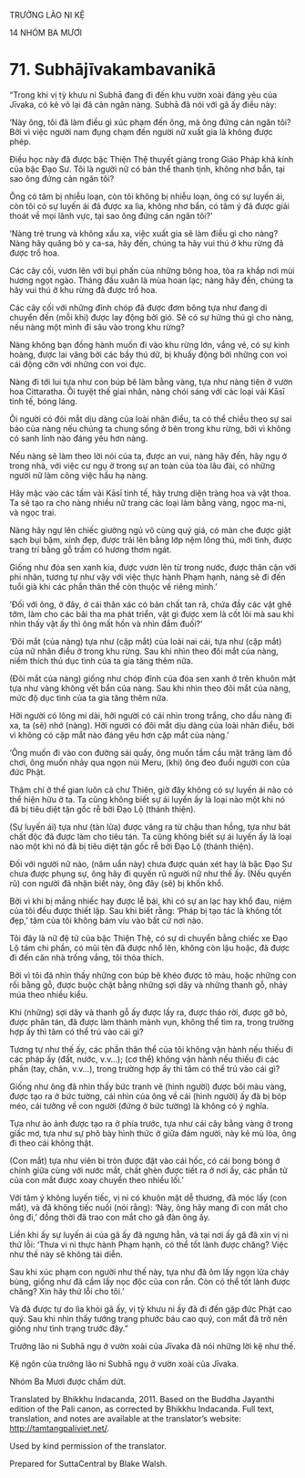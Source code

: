 TRƯỞNG LÃO NI KỆ

14 NHÓM BA MƯƠI

# 71\. Subhājīva­kam­ba­vanikā­

“Trong khi vị tỳ khưu ni Subhā đang đi đến khu vườn xoài đáng yêu của Jīvaka, có kẻ vô lại đã cản ngăn nàng. Subhā đã nói với gã ấy điều này:

‘Này ông, tôi đã làm điều gì xúc phạm đến ông, mà ông đứng cản ngăn tôi? Bởi vì việc người nam đụng chạm đến người nữ xuất gia là không được phép.

Điều học này đã được bậc Thiện Thệ thuyết giảng trong Giáo Pháp khả kính của bậc Đạo Sư. Tôi là người nữ có bản thể thanh tịnh, không nhơ bẩn, tại sao ông đứng cản ngăn tôi?

Ông có tâm bị nhiễu loạn, còn tôi không bị nhiễu loạn, ông có sự luyến ái, còn tôi có sự luyến ái đã được xa lìa, không nhơ bẩn, có tâm ý đã được giải thoát về mọi lãnh vực, tại sao ông đứng cản ngăn tôi?’

‘Nàng trẻ trung và không xấu xa, việc xuất gia sẽ làm điều gì cho nàng? Nàng hãy quăng bỏ y ca-sa, hãy đến, chúng ta hãy vui thú ở khu rừng đã được trổ hoa.

Các cây cối, vươn lên với bụi phấn của những bông hoa, tỏa ra khắp nơi mùi hương ngọt ngào. Tháng đầu xuân là mùa hoan lạc; nàng hãy đến, chúng ta hãy vui thú ở khu rừng đã được trổ hoa.

Các cây cối với những đỉnh chóp đã được đơm bông tựa như đang di chuyển đến (mỗi khi) được lay động bởi gió. Sẽ có sự hứng thú gì cho nàng, nếu nàng một mình đi sâu vào trong khu rừng?

Nàng không bạn đồng hành muốn đi vào khu rừng lớn, vắng vẻ, có sự kinh hoàng, được lai vãng bởi các bầy thú dữ, bị khuấy động bởi những con voi cái động cỡn với những con voi đực.

Nàng đi tới lui tựa như con búp bê làm bằng vàng, tựa như nàng tiên ở vườn hoa Cittaratha. Ôi tuyệt thế giai nhân, nàng chói sáng với các loại vải Kāsī tinh tế, bóng láng.

Ôi người có đôi mắt dịu dàng của loài nhân điểu, ta có thể chiều theo sự sai bảo của nàng nếu chúng ta chung sống ở bên trong khu rừng, bởi vì không có sanh linh nào đáng yêu hơn nàng.

Nếu nàng sẽ làm theo lời nói của ta, được an vui, nàng hãy đến, hãy ngụ ở trong nhà, với việc cư ngụ ở trong sự an toàn của tòa lâu đài, có những người nữ làm công việc hầu hạ nàng.

Hãy mặc vào các tấm vải Kāsī tinh tế, hãy trưng diện tràng hoa và vật thoa. Ta sẽ tạo ra cho nàng nhiều nữ trang các loại làm bằng vàng, ngọc ma-ni, và ngọc trai.

Nàng hãy ngự lên chiếc giường ngủ vô cùng quý giá, có màn che được giặt sạch bụi bặm, xinh đẹp, được trải lên bằng lớp nệm lông thú, mới tinh, được trang trí bằng gỗ trầm có hương thơm ngát.

Giống như đóa sen xanh kia, được vươn lên từ trong nước, được thân cận với phi nhân, tương tự như vậy với việc thực hành Phạm hạnh, nàng sẽ đi đến tuổi già khi các phần thân thể còn thuộc về riêng mình.’

‘Đối với ông, ở đây, ở cái thân xác có bản chất tan rã, chứa đầy các vật ghê tởm, làm cho các bãi tha ma phát triển, vật gì được xem là cốt lõi mà sau khi nhìn thấy vật ấy thì ông mất hồn và nhìn đắm đuối?’

‘Đôi mắt (của nàng) tựa như (cặp mắt) của loài nai cái, tựa như (cặp mắt) của nữ nhân điểu ở trong khu rừng. Sau khi nhìn theo đôi mắt của nàng, niềm thích thú dục tình của ta gia tăng thêm nữa.

(Đôi mắt của nàng) giống như chóp đỉnh của đóa sen xanh ở trên khuôn mặt tựa như vàng không vết bẩn của nàng. Sau khi nhìn theo đôi mắt của nàng, mức độ dục tình của ta gia tăng thêm nữa.

Hỡi người có lông mi dài, hỡi người có cái nhìn trong trắng, cho dầu nàng đi xa, ta (sẽ) nhớ (nàng). Hỡi người có đôi mắt dịu dàng của loài nhân điểu, bởi vì không có cặp mắt nào đáng yêu hơn cặp mắt của nàng.’

‘Ông muốn đi vào con đường sái quấy, ông muốn tầm cầu mặt trăng làm đồ chơi, ông muốn nhảy qua ngọn núi Meru, (khi) ông đeo đuổi người con của đức Phật.

Thậm chí ở thế gian luôn cả chư Thiên, giờ đây không có sự luyến ái nào có thể hiện hữu ở ta. Ta cũng không biết sự ái luyến ấy là loại nào một khi nó đã bị tiêu diệt tận gốc rễ bởi Đạo Lộ (thánh thiện).

(Sự luyến ái) tựa như (tàn lửa) được văng ra từ chậu than hồng, tựa như bát chất độc đã được làm cho tiêu tán. Ta cũng không biết sự ái luyến ấy là loại nào một khi nó đã bị tiêu diệt tận gốc rễ bởi Đạo Lộ (thánh thiện).

Đối với người nữ nào, (năm uẩn này) chưa được quán xét hay là bậc Đạo Sư chưa được phụng sự, ông hãy đi quyến rũ người nữ như thế ấy. (Nếu quyến rũ) con người đã nhận biết này, ông đây (sẽ) bị khốn khổ.

Bởi vì khi bị mắng nhiếc hay được lễ bái, khi có sự an lạc hay khổ đau, niệm của tôi đều được thiết lập. Sau khi biết rằng: ‘Pháp bị tạo tác là không tốt đẹp,’ tâm của tôi không bám víu vào bất cứ nơi nào.

Tôi đây là nữ đệ tử của bậc Thiện Thệ, có sự di chuyển bằng chiếc xe Đạo Lộ tám chi phần, có mũi tên đã được nhổ lên, không còn lậu hoặc, đã được đi đến căn nhà trống vắng, tôi thỏa thích.

Bởi vì tôi đã nhìn thấy những con búp bê khéo được tô màu, hoặc những con rối bằng gỗ, được buộc chặt bằng những sợi dây và những thanh gỗ, nhảy múa theo nhiều kiểu.

Khi (những) sợi dây và thanh gỗ ấy được lấy ra, được tháo rời, được gỡ bỏ, được phân tán, đã được làm thành mảnh vụn, không thể tìm ra, trong trường hợp ấy thì tâm có thể trú vào cái gì?

Tương tự như thế ấy, các phần thân thể của tôi không vận hành nếu thiếu đi các pháp ấy (đất, nước, v.v…); (cơ thể) không vận hành nếu thiếu đi các phần (tay, chân, v.v…), trong trường hợp ấy thì tâm có thể trú vào cái gì?

Giống như ông đã nhìn thấy bức tranh vẽ (hình người) được bôi màu vàng, được tạo ra ở bức tường, cái nhìn của ông về cái (hình người) ấy đã bị bóp méo, cái tưởng về con người (đứng ở bức tường) là không có ý nghĩa.

Tựa như ảo ảnh được tạo ra ở phía trước, tựa như cái cây bằng vàng ở trong giấc mơ, tựa như sự phô bày hình thức ở giữa đám người, này kẻ mù lòa, ông đi theo cái không thật.

(Con mắt) tựa như viên bi tròn được đặt vào cái hốc, có cái bong bóng ở chính giữa cùng với nước mắt, chất ghèn được tiết ra ở nơi ấy, các phần tử của con mắt được xoay chuyển theo nhiều lối.’

Với tâm ý không luyến tiếc, vị ni có khuôn mặt dễ thương, đã móc lấy (con mắt), và đã không tiếc nuối (nói rằng): ‘Này, ông hãy mang đi con mắt cho ông đi,’ đồng thời đã trao con mắt cho gã đàn ông ấy.

Liền khi ấy sự luyến ái của gã ấy đã ngưng hẳn, và tại nơi ấy gã đã xin vị ni thứ lỗi: ‘Thưa vi ni thực hành Phạm hạnh, có thể tốt lành được chăng? Việc như thế này sẽ không tái diễn.

Sau khi xúc phạm con người như thế này, tựa như đã ôm lấy ngọn lửa cháy bùng, giống như đã cầm lấy nọc độc của con rắn. Còn có thể tốt lành được chăng? Xin hãy thứ lỗi cho tôi.’

Và đã được tự do lìa khỏi gã ấy, vị tỳ khưu ni ấy đã đi đến gặp đức Phật cao quý. Sau khi nhìn thấy tướng trạng phước báu cao quý, con mắt đã trở nên giống như tình trạng trước đây.”

Trưởng lão ni Subhā ngụ ở vườn xoài của Jīvaka đã nói những lời kệ như thế.

Kệ ngôn của trưởng lão ni Subhā ngụ ở vườn xoài của Jīvaka.

Nhóm Ba Mươi được chấm dứt.

Translated by Bhikkhu Indacanda, 2011. Based on the Buddha Jayanthi edition of the Pali canon, as corrected by Bhikkhu Indacanda. Full text, translation, and notes are available at the translator’s website: http://tamtangpaliviet.net/.

Used by kind permission of the translator.

Prepared for SuttaCentral by Blake Walsh.
